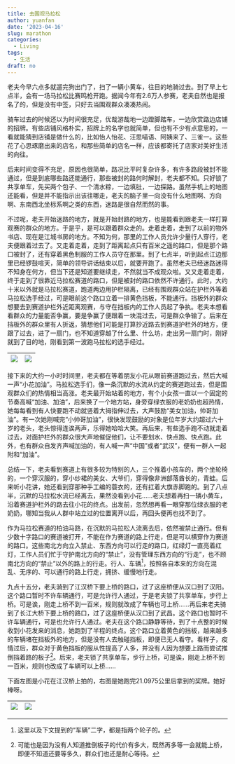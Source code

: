 ```yaml
---
title: 去围观马拉松
author: yuanfan
date: '2023-04-16'
slug: marathon
categories:
  - Living
tags:
  - 生活
draft: no
---
```


<!--more-->

老夫今早六点多就遛完狗出门了，扫了一辆小黄车，往目的地骑过去。到了早上七点半，会有一场马拉松比赛鸣枪开跑。据闻今年有2.6万人参赛，老夫自然也是报名了的，但是没有中签，只好去当围观群众凑凑热闹。

骑车过去的时候还以为时间很充足，优哉游哉地一边蹬脚踏车，一边欣赏路边店铺的招牌。有些店铺风格朴实，招牌上的名字也就简单，但也有不少有点意思的，一看就能猜到店铺是做什么的，比如怡人怡花、汪思喵语、阿姨来了、三雀一。这些花了心思琢磨出来的店名，和那些简单的店名一样，应该都寄托了店家对美好生活的向往。

后来时间变得不充足，原因也很简单，路况比平时复杂许多，有许多路段被封不能通过，但是到底哪些路还能通行，那些被封的路何时解封，老夫都不知。只好锁了共享单车，先买两个包子、一个清水粽，一边填肚，一边探路。虽然手机上的地图还能看，但是并不能指示出该往哪走，老夫的脑子里一向没有什么地图啊、方向啊、东南西北坐标系啊之类的东西，迷路是很自然而然的事。

不过呢，老夫开始迷路的地方，就是开始封路的地方，也是能看到跟老夫一样打算观赛的群众的地方。于是乎，是可以跟着群众走的。走着走着，走到了以前的物外书店、现在是江城书房的地方。不知为何，那里的工作人员允许少量行人穿行，老夫便跟着过去了。又走着走着，走到了距离起点只有百米之遥的路口，但是那个路口被封了，还有穿着黑色制服的工作人员守在那里。到了七点半，听到起点江边那里已经锣鼓喧天，简单的领导讲话结束以后，就要开跑了。虽然老夫已经迷路迷得不知身在何方，但当下还是知道要继续走，不然就当不成观众啦。又又走着走着，终于走到了很靠近马拉松赛道的路口，但是被封的路口依然不许通行。此时，大约十米以外就是马拉松赛道，跑道两边用护栏隔离，已经有围观群众站在护栏外等着马拉松选手经过，可是眼前这个路口立着一排黄色挡板，不能通行。挡板外的群众想要去到赛道护栏外近距离观赛，与守在挡板内的工作人员起了争执。老夫本想看看群众的力量能否争赢，要是争赢了便跟着一块混过去，可是群众争输了。后来在挡板外的群众里有人折返，猜想他们可能是打算抄近路去到赛道护栏外的地方，便跟了过去，进了一扇门，也不知道穿越了什么里、什么坊，走出另一扇门时，刚好就到了目的地，刚看到第一波跑马拉松的选手经过。

|![](https://yuanfan.rbind.io/images/2023/2023-04-16-03.jpg)|![](https://yuanfan.rbind.io/images/2023/2023-04-16-04.jpg)|
|:-:|:-:|

接下来的大约一小时时间里，老夫都在等着朋友小花从眼前赛道跑过去，然后大喊一声“小花加油”。马拉松选手们，像一条沉默的水流从约定的赛道跑过去，但是围观群众们的热情相当高涨。老夫最开始站着的地方，有个小女孩一直以一个固定的节奏高喊“加油、加油”，后来换了一个地方站，身旁穿绿衣服的老奶奶也超热情，她每每看到有人快要跑不动就竖着大拇指伸过去，大声鼓励“美女加油，帅哥加油”。有一次她刚喊完“小帅哥加油”，很快发现鼓励的对象是位年岁大约超过六十岁的老头，老头惊得连诶两声，乐得她哈哈大笑。再后来，有些选手跑不动就走着过去，对面护栏外的群众很大声地催促他们，让不要划水、快点跑、快点跑。此外，也有群众自发齐声喊加油的，有人喊一声“中国”或者“武汉”，便有一群人一起附和“加油”。

总结一下，老夫看到赛道上有很多较为特别的人，三个推着小孩车的，两个坐轮椅的，一个穿汉服的，穿小纱裙的美女、大爷们，穿得像非洲部落酋长的，青蛙。后来听小花讲，她还看到穿那种手工编的蓑衣的，还有扛着大旗赤脚跑的。到了八点半，沉默的马拉松水流已经离去，果然没看到小花……老夫想着再扫一辆小黄车，沿着赛道护栏外的路去往小花的终点。出发前，忽然想再看一眼穿那位绿衣服的老奶奶，哪知当我从人群中站立过的位置离开以后，再回头便再也找不到了。

作为马拉松赛道的柏油马路，在沉默的马拉松人流离去后，依然被禁止通行。但有少数十字路口的赛道被打开，不能在作为赛道的路上行走，但是可以横穿作为赛道的路口。这些南北方向立入禁止、东西方向可以行走的路口，红绿灯一直亮着红灯，工作人员们忙于守护南北方向的“禁止”，没有管理东西方向的“行走”，也不顾南北方向的“禁止”以外的路上的行走。行人、车辆[^1]，按照各自本来的方向在混乱、无序的、可以通行的路上行走，拥挤、缓慢地行走。

九点十五分，老夫骑到了江汉桥下要上桥的路口，过了这座桥便从汉口到了汉阳。这个路口暂时不许车辆通行，可是允许行人通过，于是老夫锁了共享单车，步行上桥。可是诶，刚走上桥不到一百米，规则就改成了车辆也可上桥……再后来老夫骑到了长江大桥下要上桥的路口，过了这座桥便从汉口到了武昌。这个路口也暂时不许车辆通行，可是也允许行人通过。老夫在这个路口静静等待，到了十点整的时候收到小花发来的消息，她跑到了半程的终点。这个路口立着黄色的挡板，越来越多的车辆堵在挡板外的地方，但是没有人去触碰挡板，即便已无人看守。看样子，疫情过后，群众对于黄色挡板的服从性提高了人多，并没有人因为想要上路而尝试推倒挡着路的板子[^2]。后来，老夫锁了共享单车，步行上桥，可是诶，刚走上桥不到一百米，规则也改成了车辆可以上桥……

下面左图是小花在江汉桥上拍的，右图是她跑完21.0975公里后拿到的奖牌。她好棒呀。

|![](https://yuanfan.rbind.io/images/2023/2023-04-16-01.jpg)|![](https://yuanfan.rbind.io/images/2023/2023-04-16-02.jpg)|
|:-:|:-:|

[^1]:这里以及下文提到的“车辆”二字，都是指两个轮子的。

[^2]:可能也是因为没有人知道推倒板子的代价有多大，既然再多等一会就能上桥，即便不知道还要等多久，群众们也还是耐心等待。